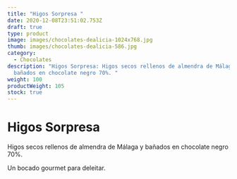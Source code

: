 ```yaml
---
title: "Higos Sorpresa "
date: 2020-12-08T23:51:02.753Z
draft: true
type: product
image: images/chocolates-dealicia-1024x768.jpg
thumb: images/chocolates-dealicia-586.jpg
category:
  - Chocolates
description: "Higos Sorpresa: Higos secos rellenos de almendra de Málaga y
  bañados en chocolate negro 70%. "
weight: 100
productWeight: 105
stock: true
---
```

# **Higos Sorpresa** 

Higos secos rellenos de almendra de Málaga y bañados en chocolate negro 70%. 

Un bocado gourmet para deleitar.